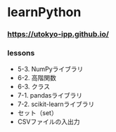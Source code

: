 # learnPython
### https://utokyo-ipp.github.io/
### lessons
+ 5-3. NumPyライブラリ
+ 6-2. 高階関数
+ 6-3. クラス
+ 7-1. pandasライブラリ
+ 7-2. scikit-learnライブラリ
+ セット（set）
+ CSVファイルの入出力